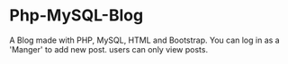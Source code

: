 # Php-MySQL-Blog
A Blog made with PHP, MySQL, HTML and Bootstrap. You can log in as a 'Manger' to add new post. users can only view posts.
